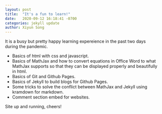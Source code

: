 ```yaml
---
layout: post
title:  "It's a fun to learn!"
date:   2020-09-12 16:18:41 -0700
categories: jekyll update
author: Xiyun Song
---
```

<p>It is a busy but pretty happy learning expereience in the past two days during the pandemic. </p>
<ul>
  <li>Basics of html with css and javascript. </li>
  <li>Basics of MathJax and how to convert equations in Office Word to what MathJax supports so that they can be displayed properly and beautifully in html.</li>
  <li>Basics of Git and Github Pages. </li>
  <li>Basics of Jekyll to build blogs for Github Pages. </li>
  <li>Some tricks to solve the conflict between MathJax and Jekyll using kramdown for markdown. </li>
  <li>Comment section embed for websites. </li>
</ul> 
<p>Site up and running, cheers! </p>

